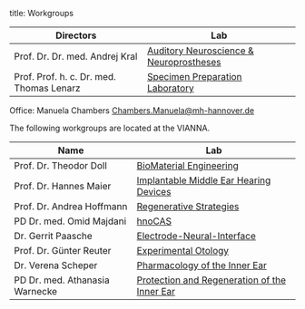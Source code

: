 title: Workgroups

|                Directors                 |                                  Lab                                  |
|------------------------------------------|-----------------------------------------------------------------------|
| Prof. Dr. Dr. med. Andrej Kral           | [Auditory Neuroscience & Neuroprostheses](01_workgroups/ag-kral.html) |
| Prof. Prof. h. c. Dr. med. Thomas Lenarz | [Specimen Preparation Laboratory](01_workgroups/lenarz.html)          |

Office: Manuela Chambers <Chambers.Manuela@mh-hannover.de>

The following workgroups are located at the VIANNA.

|            Name           |                                Lab                                 |
|---------------------------|--------------------------------------------------------------------|
| Prof. Dr. Theodor Doll    | [BioMaterial Engineering](01_workgroups/doll.html)                 |
| Prof. Dr. Hannes Maier    | [Implantable Middle Ear Hearing Devices](01_workgroups/maier.html) |
| Prof. Dr. Andrea Hoffmann | [Regenerative Strategies](01_workgroups/hoffmann-de.html)             |
| PD Dr. med. Omid Majdani  | [hnoCAS](http://www.smart-ci.de)                                        |
| Dr. Gerrit Paasche        | [Electrode-Neural-Interface](01_workgroups/paasche.html) |
| Prof. Dr. Günter Reuter   | [Experimental Otology](01_workgroups/reuter.html) |
| Dr. Verena Scheper        | [Pharmacology of the Inner Ear](01_workgroups/scheper.html) |                                   |
| PD Dr. med. Athanasia Warnecke        | [Protection and Regeneration of the Inner Ear](01_workgroups/warnecke.html) |

